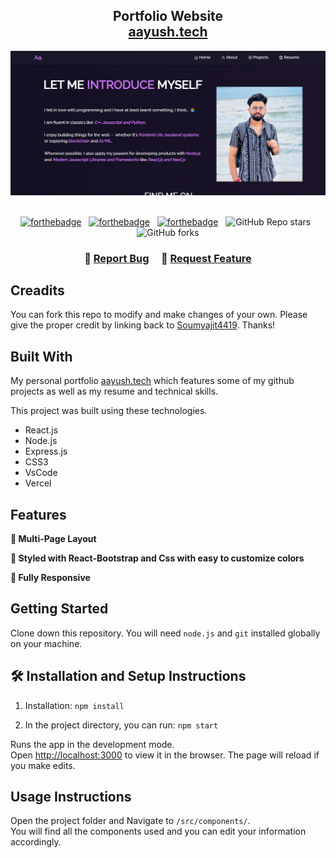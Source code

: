 <h2 align="center">
  Portfolio Website <br/>
  <a href="https://aayushsoni-dev.vercel.app" target="_blank">aayush.tech</a>
</h2>
<div align="center">
  <img alt="Demo" src="./public/image.png" />
</div>

<br/>

<center>

[![forthebadge](https://forthebadge.com/images/badges/built-with-love.svg)](https://forthebadge.com) &nbsp;
[![forthebadge](https://forthebadge.com/images/badges/made-with-javascript.svg)](https://forthebadge.com) &nbsp;
[![forthebadge](https://forthebadge.com/images/badges/open-source.svg)](https://forthebadge.com) &nbsp;
![GitHub Repo stars](https://img.shields.io/github/stars/soumyajit4419/Portfolio?color=red&logo=github&style=for-the-badge) &nbsp;
![GitHub forks](https://img.shields.io/github/forks/soumyajit4419/Portfolio?color=red&logo=github&style=for-the-badge)

</center>

<h3 align="center">
    🔹
    <a href="https://github.com/saffronaayush/Portfolio/issues">Report Bug</a> &nbsp; &nbsp;
    🔹
    <a href="https://github.com/saffronaayush/Portfolio/issues">Request Feature</a>
</h3>

## Creadits

You can fork this repo to modify and make changes of your own. Please give the proper credit by linking back to [Soumyajit4419](https://github.com/soumyajit4419/Portfolio). Thanks!

## Built With

My personal portfolio <a href="https://aayushsoni-dev.vercel.app" target="_blank">aayush.tech</a> which features some of my github projects as well as my resume and technical skills.<br/>

This project was built using these technologies.

- React.js
- Node.js
- Express.js
- CSS3
- VsCode
- Vercel

## Features

**📖 Multi-Page Layout**

**🎨 Styled with React-Bootstrap and Css with easy to customize colors**

**📱 Fully Responsive**

## Getting Started

Clone down this repository. You will need `node.js` and `git` installed globally on your machine.

## 🛠 Installation and Setup Instructions

1. Installation: `npm install`

2. In the project directory, you can run: `npm start`

Runs the app in the development mode.\
Open [http://localhost:3000](http://localhost:3000) to view it in the browser.
The page will reload if you make edits.

## Usage Instructions

Open the project folder and Navigate to `/src/components/`. <br/>
You will find all the components used and you can edit your information accordingly.
